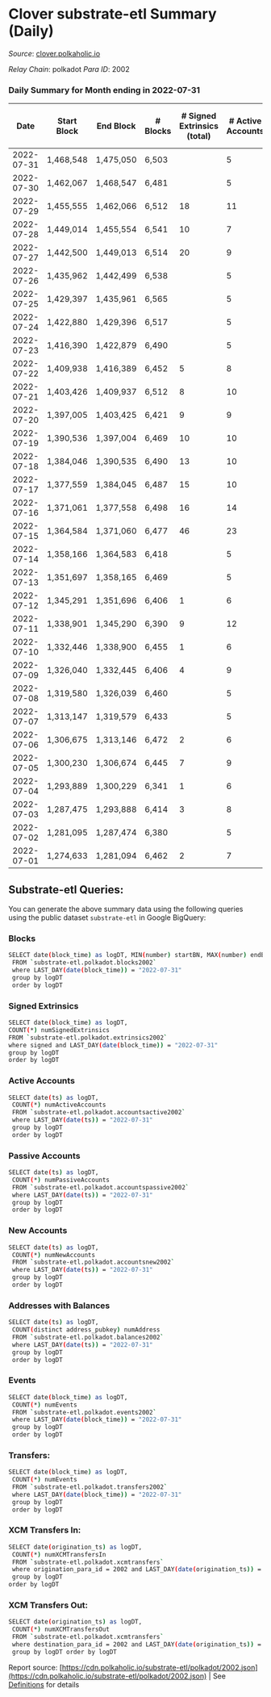 # Clover substrate-etl Summary (Daily)

_Source_: [clover.polkaholic.io](https://clover.polkaholic.io)

*Relay Chain*: polkadot
*Para ID*: 2002



### Daily Summary for Month ending in 2022-07-31


| Date | Start Block | End Block | # Blocks | # Signed Extrinsics (total) | # Active Accounts | # Passive | # New | # Addresses with Balances | # Events | # Transfers | # XCM Transfers In | # XCM Transfers Out | Issues | 
| ---- | ----------- | --------- | -------- | --------------------------- | ----------------- | --------- | ----- | ------------------------- | -------- | ----------- | ------------------ | ------------------- | ------ |
| 2022-07-31 | 1,468,548 | 1,475,050 | 6,503 |  | 5 |  |  | 3,475 | 14,787 |   |   |   |  |
| 2022-07-30 | 1,462,067 | 1,468,547 | 6,481 |  | 5 |  |  | 3,475 | 14,775 | 5 ($1,158.50) |   |   |  |
| 2022-07-29 | 1,455,555 | 1,462,066 | 6,512 | 18 | 11 |  |  | 3,474 | 15,151 | 9 ($88,419.76) |   |   |  |
| 2022-07-28 | 1,449,014 | 1,455,554 | 6,541 | 10 | 7 |  |  | 3,473 | 15,179 | 8 ($30,082.91) |   |   |  |
| 2022-07-27 | 1,442,500 | 1,449,013 | 6,514 | 20 | 9 |  |  | 3,469 | 14,772 | 8 ($502,342.93) |   |   |  |
| 2022-07-26 | 1,435,962 | 1,442,499 | 6,538 |  | 5 |  |  | 3,466 | 14,398 | 1 ($16.84) |   |   |  |
| 2022-07-25 | 1,429,397 | 1,435,961 | 6,565 |  | 5 |  |  | 3,466 | 14,642 | 4 ($24.83) |   |   |  |
| 2022-07-24 | 1,422,880 | 1,429,396 | 6,517 |  | 5 |  |  | 3,466 | 14,126 | 2 ($56.79) |   |   |  |
| 2022-07-23 | 1,416,390 | 1,422,879 | 6,490 |  | 5 |  |  | 3,466 | 14,406 |   |   |   |  |
| 2022-07-22 | 1,409,938 | 1,416,389 | 6,452 | 5 | 8 |  |  | 3,466 | 14,342 | 14 ($1,409.92) |   |   |  |
| 2022-07-21 | 1,403,426 | 1,409,937 | 6,512 | 8 | 10 |  |  | 3,462 | 14,715 | 11 ($1,588.16) |   |   |  |
| 2022-07-20 | 1,397,005 | 1,403,425 | 6,421 | 9 | 9 |  |  | 3,455 | 14,664 | 7 ($1,904.79) |   |   |  |
| 2022-07-19 | 1,390,536 | 1,397,004 | 6,469 | 10 | 10 |  |  | 3,450 | 15,071 | 4 ($49,318.70) |   |   |  |
| 2022-07-18 | 1,384,046 | 1,390,535 | 6,490 | 13 | 10 |  |  | 3,444 | 15,163 | 23 ($3,759.10) |   |   |  |
| 2022-07-17 | 1,377,559 | 1,384,045 | 6,487 | 15 | 10 |  |  | 3,438 | 14,598 | 16 ($3,699.72) |   |   |  |
| 2022-07-16 | 1,371,061 | 1,377,558 | 6,498 | 16 | 14 |  |  | 3,427 | 14,700 | 24 ($7,884.50) |   |   |  |
| 2022-07-15 | 1,364,584 | 1,371,060 | 6,477 | 46 | 23 |  |  | 3,416 | 15,001 | 34 ($23,248.68) |   |   |  |
| 2022-07-14 | 1,358,166 | 1,364,583 | 6,418 |  | 5 |  |  | 3,379 | 14,726 | 13 ($140,679.30) |   |   |  |
| 2022-07-13 | 1,351,697 | 1,358,165 | 6,469 |  | 5 |  |  | 3,376 | 14,501 | 5 ($339.33) |   |   |  |
| 2022-07-12 | 1,345,291 | 1,351,696 | 6,406 | 1 | 6 |  |  | 3,373 | 14,210 | 2 ($165.07) |   |   |  |
| 2022-07-11 | 1,338,901 | 1,345,290 | 6,390 | 9 | 12 |  |  | 3,366 | 14,164 | 17 ($180.75) |   |   |  |
| 2022-07-10 | 1,332,446 | 1,338,900 | 6,455 | 1 | 6 |  |  | 3,360 | 14,006 | 1 ($0.05) |   |   |  |
| 2022-07-09 | 1,326,040 | 1,332,445 | 6,406 | 4 | 9 |  |  | 3,360 | 13,845 | 6 ($45,490.98) |   |   |  |
| 2022-07-08 | 1,319,580 | 1,326,039 | 6,460 |  | 5 |  |  | 3,357 | 14,669 | 12 ($309.68) |   |   |  |
| 2022-07-07 | 1,313,147 | 1,319,579 | 6,433 |  | 5 |  |  | 3,346 | 14,245 | 6 ($19.71) |   |   |  |
| 2022-07-06 | 1,306,675 | 1,313,146 | 6,472 | 2 | 6 |  |  | 3,338 | 14,316 | 16 ($713.70) |   |   |  |
| 2022-07-05 | 1,300,230 | 1,306,674 | 6,445 | 7 | 9 |  |  | 3,338 | 14,654 | 43 ($622.64) |   |   |  |
| 2022-07-04 | 1,293,889 | 1,300,229 | 6,341 | 1 | 6 |  |  | 3,321 | 14,332 | 27 ($143.05) |   |   |  |
| 2022-07-03 | 1,287,475 | 1,293,888 | 6,414 | 3 | 8 |  |  | 3,288 | 13,921 | 3 ($4,868.97) |   |   |  |
| 2022-07-02 | 1,281,095 | 1,287,474 | 6,380 |  | 5 |  |  | 3,286 | 13,842 |   |   |   |  |
| 2022-07-01 | 1,274,633 | 1,281,094 | 6,462 | 2 | 7 |  |  | 3,286 | 14,624 | 15 ($40.15) |   |   |  |

## Substrate-etl Queries:
You can generate the above summary data using the following queries using the public dataset `substrate-etl` in Google BigQuery:

### Blocks
```bash
SELECT date(block_time) as logDT, MIN(number) startBN, MAX(number) endBN, COUNT(*) numBlocks 
 FROM `substrate-etl.polkadot.blocks2002`  
 where LAST_DAY(date(block_time)) = "2022-07-31" 
 group by logDT 
 order by logDT
```

### Signed Extrinsics
```bash
SELECT date(block_time) as logDT, 
COUNT(*) numSignedExtrinsics 
FROM `substrate-etl.polkadot.extrinsics2002`  
where signed and LAST_DAY(date(block_time)) = "2022-07-31" 
group by logDT 
order by logDT
```

### Active Accounts
```bash
SELECT date(ts) as logDT, 
 COUNT(*) numActiveAccounts 
 FROM `substrate-etl.polkadot.accountsactive2002` 
 where LAST_DAY(date(ts)) = "2022-07-31" 
 group by logDT 
 order by logDT
```

### Passive Accounts
```bash
SELECT date(ts) as logDT, 
 COUNT(*) numPassiveAccounts 
 FROM `substrate-etl.polkadot.accountspassive2002` 
 where LAST_DAY(date(ts)) = "2022-07-31" 
 group by logDT 
 order by logDT
```

### New Accounts
```bash
SELECT date(ts) as logDT, 
 COUNT(*) numNewAccounts 
 FROM `substrate-etl.polkadot.accountsnew2002` 
 where LAST_DAY(date(ts)) = "2022-07-31" 
 group by logDT
 order by logDT
```

### Addresses with Balances
```bash
SELECT date(ts) as logDT,
 COUNT(distinct address_pubkey) numAddress 
 FROM `substrate-etl.polkadot.balances2002` 
 where LAST_DAY(date(ts)) = "2022-07-31" 
 group by logDT 
 order by logDT
```

### Events
```bash
SELECT date(block_time) as logDT, 
 COUNT(*) numEvents 
 FROM `substrate-etl.polkadot.events2002` 
 where LAST_DAY(date(block_time)) = "2022-07-31" 
 group by logDT 
 order by logDT
```

### Transfers:
```bash
SELECT date(block_time) as logDT, 
 COUNT(*) numEvents 
 FROM `substrate-etl.polkadot.transfers2002` 
 where LAST_DAY(date(block_time)) = "2022-07-31" 
 group by logDT 
 order by logDT
```

### XCM Transfers In:
```bash
SELECT date(origination_ts) as logDT, 
 COUNT(*) numXCMTransfersIn 
 FROM `substrate-etl.polkadot.xcmtransfers` 
 where origination_para_id = 2002 and LAST_DAY(date(origination_ts)) = "2022-07-31" 
 group by logDT 
order by logDT
```

### XCM Transfers Out:
```bash
SELECT date(origination_ts) as logDT, 
 COUNT(*) numXCMTransfersOut 
 FROM `substrate-etl.polkadot.xcmtransfers` 
 where destination_para_id = 2002 and LAST_DAY(date(origination_ts)) = "2022-07-31" 
 group by logDT order by logDT
```


Report source: [https://cdn.polkaholic.io/substrate-etl/polkadot/2002.json](https://cdn.polkaholic.io/substrate-etl/polkadot/2002.json) | See [Definitions](/DEFINITIONS.md) for details

